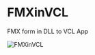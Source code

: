# FMXinVCL
 FMX form in DLL to VCL App

![FMXinVCL]([https://github.com/HemulGM/Components/blob/master/Media/shot1.PNG](https://github.com/HemulGM/FMXInVCL/blob/main/Media/photo_2022-05-24_19-01-16.jpg))
